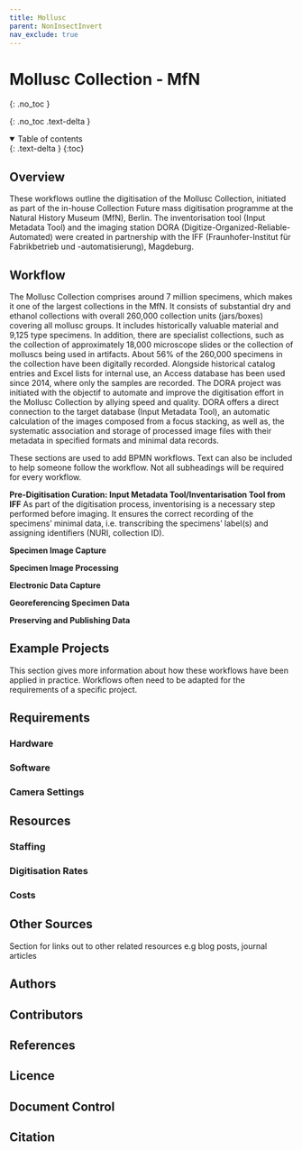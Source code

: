 ```yaml
---
title: Mollusc
parent: NonInsectInvert
nav_exclude: true
---
```

# Mollusc Collection - MfN
{: .no_toc }

  {: .no_toc .text-delta }
<details open markdown="block">
  <summary>
    Table of contents
  </summary>
  {: .text-delta } 
{:toc}
</details>
 
## Overview
These workflows outline the digitisation of the Mollusc Collection, initiated as part of the in-house Collection Future mass digitisation programme at the Natural History Museum (MfN), Berlin. The inventorisation tool (Input Metadata Tool) and the imaging station DORA (Digitize-Organized-Reliable-Automated) were created in partnership with the IFF (Fraunhofer-Institut für Fabrikbetrieb und -automatisierung), Magdeburg.

## Workflow
The Mollusc Collection comprises around 7 million specimens, which makes it one of the largest collections in the MfN. It consists of substantial dry and ethanol collections with overall 260,000 collection units (jars/boxes) covering all mollusc groups. It includes historically valuable material and 9,125 type specimens. In addition, there are specialist collections, such as the collection of approximately 18,000 microscope slides or the collection of molluscs being used in artifacts.
About 56% of the 260,000 specimens in the collection have been digitally recorded. Alongside historical catalog entries and Excel lists for internal use, an Access database has been used since 2014, where only the samples are recorded. 
The DORA project was initiated with the objectif to automate and improve the digitisation effort in the Mollusc Collection by allying speed and quality. DORA offers a direct connection to the target database (Input Metadata Tool), an automatic calculation of the images composed from a focus stacking, as well as, the systematic association and storage of processed image files with their metadata in specified formats and minimal data records.


These sections are used to add BPMN workflows. Text can also be included to help someone follow the workflow. Not all subheadings will be required for every workflow.

**Pre-Digitisation Curation: Input Metadata Tool/Inventarisation Tool from IFF**
As part of the digitisation process, inventorising is a necessary step performed before imaging. It ensures the correct recording of the specimens’ minimal data, i.e. transcribing the specimens’ label(s) and assigning identifiers (NURI, collection ID). 

**Specimen Image Capture**

**Specimen Image Processing**

**Electronic Data Capture** 

**Georeferencing Specimen Data**

**Preserving and Publishing Data**

## Example Projects
This section gives more information about how these workflows have been applied in practice. Workflows often need to be adapted for the requirements of a specific project.

## Requirements
### Hardware

### Software

### Camera Settings

## Resources

### Staffing

### Digitisation Rates

### Costs

## Other Sources
Section for links out to other related resources e.g blog posts, journal articles

## Authors

## Contributors

## References

## Licence

## Document Control

## Citation
